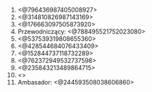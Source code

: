 1. <@796436987405008927>
2. <@314810826987143169>
3. <@176663097505873920>
4. Przewodniczący: <@788495521752023080>
5. <@537539319808655360>
6. <@428544684076433409>
7. <@152844737118732289>
8. <@762372949532737598>
8. <@235843213489864715>
9. <>
11. Ambasador: <@244593508038606860>
